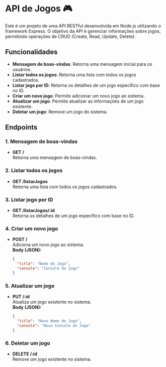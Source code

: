 # API de Jogos 🎮

Este é um projeto de uma API RESTful desenvolvida em Node.js utilizando o framework Express. O objetivo da API é gerenciar informações sobre jogos, permitindo operações de CRUD (Create, Read, Update, Delete).

## Funcionalidades

- **Mensagem de boas-vindas**: Retorna uma mensagem inicial para os usuários.
- **Listar todos os jogos**: Retorna uma lista com todos os jogos cadastrados.
- **Listar jogo por ID**: Retorna os detalhes de um jogo específico com base no ID.
- **Criar um novo jogo**: Permite adicionar um novo jogo ao sistema.
- **Atualizar um jogo**: Permite atualizar as informações de um jogo existente.
- **Deletar um jogo**: Remove um jogo do sistema.

## Endpoints

### 1. Mensagem de boas-vindas
- **GET /**  
  Retorna uma mensagem de boas-vindas.

### 2. Listar todos os jogos
- **GET /listarJogos**  
  Retorna uma lista com todos os jogos cadastrados.

### 3. Listar jogo por ID
- **GET /listarJogos/:id**  
  Retorna os detalhes de um jogo específico com base no ID.

### 4. Criar um novo jogo
- **POST /**  
  Adiciona um novo jogo ao sistema.  
  **Body (JSON):**
  ```json
  {
    "title": "Nome do Jogo",
    "console": "Console do Jogo"
  }

### 5. Atualizar um jogo
- **PUT /:id**  
  Atualiza um jogo existente no sistema.  
  **Body (JSON):**
  ```json
  {
    "title": "Novo Nome do Jogo",
    "console": "Novo Console do Jogo"
  }

### 6. Deletar um jogo
- **DELETE /:id**  
  Remove um jogo existente no sistema.